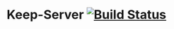 # Keep-Server [![Build Status](https://travis-ci.org/nishant-jain-94/keep-server.svg?branch=master)](https://travis-ci.org/nishant-jain-94/keep-server)
